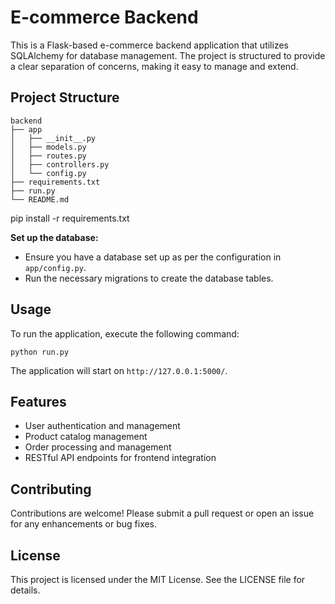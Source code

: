 # E-commerce Backend

This is a Flask-based e-commerce backend application that utilizes SQLAlchemy for database management. The project is structured to provide a clear separation of concerns, making it easy to manage and extend.

## Project Structure

```
backend
├── app
│   ├── __init__.py
│   ├── models.py
│   ├── routes.py
│   ├── controllers.py
│   └── config.py
├── requirements.txt
├── run.py
└── README.md
```




   pip install -r requirements.txt
   

 **Set up the database:**
   - Ensure you have a database set up as per the configuration in `app/config.py`.
   - Run the necessary migrations to create the database tables.

## Usage

To run the application, execute the following command:

```
python run.py
```

The application will start on `http://127.0.0.1:5000/`.

## Features

- User authentication and management
- Product catalog management
- Order processing and management
- RESTful API endpoints for frontend integration

## Contributing

Contributions are welcome! Please submit a pull request or open an issue for any enhancements or bug fixes.

## License

This project is licensed under the MIT License. See the LICENSE file for details.